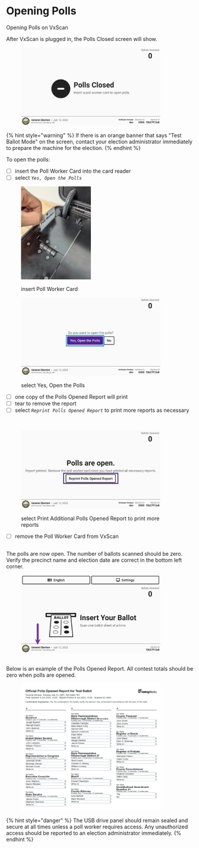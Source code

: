 # Opening Polls

Opening Polls on VxScan

After VxScan is plugged in, the Polls Closed screen will show.

<figure><img src="../.gitbook/assets/image (12).png" alt="" width="375"><figcaption></figcaption></figure>

{% hint style="warning" %}
If there is an orange banner that says "Test Ballot Mode" on the screen, contact your election administrator immediately to prepare the machine for the election.
{% endhint %}

To open the polls:

* [ ] insert the Poll Worker Card into the card reader
* [ ] select _`Yes, Open the Polls`_

<div>

<figure><img src="../.gitbook/assets/VxScan insert poll worker card 2 (1).png" alt="" width="188"><figcaption><p>insert Poll Worker Card</p></figcaption></figure>

 

<figure><img src="../.gitbook/assets/VxScan Yes Open the Polls.png" alt="" width="375"><figcaption><p>select Yes, Open the Polls</p></figcaption></figure>

</div>

* [ ] one copy of the Polls Opened Report will print
* [ ] tear to remove the report
* [ ] select _`Reprint Polls Opened Report`_ to print more reports as necessary

<div>

<figure><img src="../.gitbook/assets/VxScan Polls Opened Report.png" alt="" width="188"><figcaption></figcaption></figure>

 

<figure><img src="../.gitbook/assets/VxScan Polls are open Reprint Polls Opened Report.png" alt="" width="375"><figcaption><p>select Print Additional Polls Opened Report to print more reports</p></figcaption></figure>

</div>

* [ ] remove the Poll Worker Card from VxScan

##

The polls are now open. The number of ballots scanned should be zero. Verify the precinct name and election date are correct in the bottom left corner.

<figure><img src="../.gitbook/assets/image (11).png" alt="" width="375"><figcaption></figcaption></figure>

##

Below is an example of the Polls Opened Report. All contest totals should be zero when polls are opened.

<figure><img src="../.gitbook/assets/image (472).png" alt="" width="375"><figcaption></figcaption></figure>

{% hint style="danger" %}
The USB drive panel should remain sealed and secure at all times unless a poll worker requires access. Any unauthorized access should be reported to an election administrator immediately.
{% endhint %}

